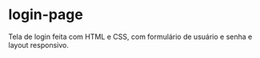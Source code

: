 # login-page
Tela de login feita com HTML e CSS, com formulário de usuário e senha e layout responsivo.
